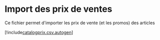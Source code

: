 # Import des prix de ventes

Ce fichier permet d'importer les prix de vente (et les promos) des articles


[!include[catalogprix.csv.autogen](catalogprix.csv.autogen.md)]

<!-- [!include[catalogprix.raw.autogen](catalogprix.raw.autogen.md)]--> 

<!-- [!include[catalogprix.xml.autogen](catalogprix.xml.autogen.md)]--> 

